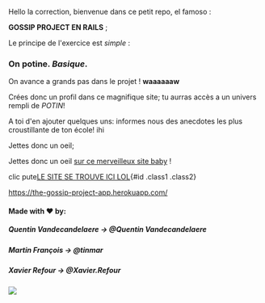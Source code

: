 Hello la correction, bienvenue dans ce petit repo, el famoso :

**GOSSIP PROJECT EN RAILS** ;

Le principe de l'exercice est *simple* : 

### On potine. *Basique*.

On avance a grands pas dans le projet ! __waaaaaaw__

Crées donc un profil dans ce magnifique site; tu aurras accès a un univers rempli de *POTIN*!

A toi d'en ajouter quelques uns: informes nous des anecdotes les plus croustillante de ton école! ihi


Jettes donc un oeil;

Jettes donc un oeil [sur ce merveilleux site baby](https://the-gossip-project-app.herokuapp.com/) !

clic pute[LE SITE SE TROUVE ICI LOL](https://the-gossip-project-app.herokuapp.com/){#id .class1 .class2}

https://the-gossip-project-app.herokuapp.com/

#### Made with ♥ by:

##### Quentin Vandecandelaere -> @Quentin Vandecandelaere

##### Martin François -> @tinmar

##### Xavier Refour -> @Xavier.Refour

![](https://media.giphy.com/media/1xOPLatcVxOVhWXa1s/giphy.gif)

